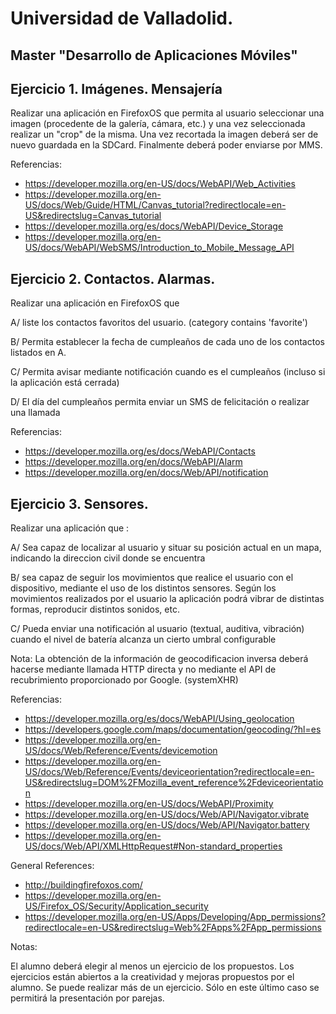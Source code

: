 Universidad de Valladolid.
==========================
Master "Desarrollo de Aplicaciones Móviles"
-------------------------------------------

Ejercicio 1. Imágenes. Mensajería
---------------------------------

Realizar una aplicación en FirefoxOS que permita al usuario seleccionar una imagen (procedente de la galería, cámara, etc.) y
una vez seleccionada realizar un "crop" de la misma. Una vez recortada la imagen deberá ser de nuevo guardada en la SDCard.
Finalmente deberá poder enviarse por MMS.

Referencias:

* https://developer.mozilla.org/en-US/docs/WebAPI/Web_Activities
* https://developer.mozilla.org/en-US/docs/Web/Guide/HTML/Canvas_tutorial?redirectlocale=en-US&redirectslug=Canvas_tutorial
* https://developer.mozilla.org/es/docs/WebAPI/Device_Storage
* https://developer.mozilla.org/en-US/docs/WebAPI/WebSMS/Introduction_to_Mobile_Message_API


Ejercicio 2. Contactos. Alarmas.
--------------------------------

Realizar una aplicación en FirefoxOS que

A/ liste los contactos favoritos del usuario. (category contains 'favorite')

B/ Permita establecer la fecha de cumpleaños de cada uno de los contactos listados en A.

C/ Permita avisar mediante notificación cuando es el cumpleaños (incluso si la aplicación está cerrada)

D/ El día del cumpleaños permita enviar un SMS de felicitación o realizar una llamada

Referencias:

* https://developer.mozilla.org/es/docs/WebAPI/Contacts
* https://developer.mozilla.org/en/docs/WebAPI/Alarm
* https://developer.mozilla.org/en/docs/Web/API/notification

Ejercicio 3. Sensores.
----------------------

Realizar una aplicación que :

A/ Sea capaz de localizar al usuario y situar su posición actual en un mapa, indicando la direccion civil donde se encuentra

B/ sea capaz de seguir los movimientos que realice el usuario con
el dispositivo, mediante el uso de los distintos sensores. Según los movimientos realizados por el usuario
la aplicación podrá vibrar de distintas formas, reproducir distintos sonidos, etc.

C/ Pueda enviar una notificación al usuario (textual, auditiva, vibración) cuando el nivel de batería alcanza un cierto umbral configurable

Nota: La obtención de la información de geocodificacion inversa deberá hacerse mediante llamada HTTP directa y no
mediante el API de recubrimiento proporcionado por Google. (systemXHR)

Referencias:

* https://developer.mozilla.org/es/docs/WebAPI/Using_geolocation
* https://developers.google.com/maps/documentation/geocoding/?hl=es
* https://developer.mozilla.org/en-US/docs/Web/Reference/Events/devicemotion
* https://developer.mozilla.org/en-US/docs/Web/Reference/Events/deviceorientation?redirectlocale=en-US&redirectslug=DOM%2FMozilla_event_reference%2Fdeviceorientation
* https://developer.mozilla.org/en-US/docs/WebAPI/Proximity
* https://developer.mozilla.org/en-US/docs/Web/API/Navigator.vibrate
* https://developer.mozilla.org/en-US/docs/Web/API/Navigator.battery
* https://developer.mozilla.org/en-US/docs/Web/API/XMLHttpRequest#Non-standard_properties

General References:

* http://buildingfirefoxos.com/
* https://developer.mozilla.org/en-US/Firefox_OS/Security/Application_security
* https://developer.mozilla.org/en-US/Apps/Developing/App_permissions?redirectlocale=en-US&redirectslug=Web%2FApps%2FApp_permissions

Notas:

El alumno deberá elegir al menos un ejercicio de los propuestos. Los ejercicios están abiertos a la creatividad
y mejoras propuestos por el alumno. Se puede realizar más de un ejercicio. Sólo en este último caso se permitirá la
presentación por parejas.
